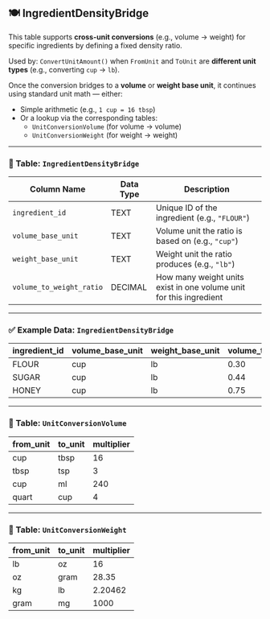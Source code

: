 ## 🍽️ IngredientDensityBridge

This table supports **cross-unit conversions** (e.g., volume → weight) for specific ingredients by defining a fixed density ratio.

Used by: `ConvertUnitAmount()` when `FromUnit` and `ToUnit` are **different unit types** (e.g., converting `cup` → `lb`).

Once the conversion bridges to a **volume** or **weight base unit**, it continues using standard unit math — either:
- Simple arithmetic (e.g., `1 cup = 16 tbsp`)
- Or a lookup via the corresponding tables:
  - `UnitConversionVolume` (for volume → volume)
  - `UnitConversionWeight` (for weight → weight)

---

### 📄 Table: `IngredientDensityBridge`

| Column Name             | Data Type | Description                                                        |
|-------------------------|-----------|--------------------------------------------------------------------|
| `ingredient_id`         | TEXT      | Unique ID of the ingredient (e.g., `"FLOUR"`)                      |
| `volume_base_unit`      | TEXT      | Volume unit the ratio is based on (e.g., `"cup"`)                  |
| `weight_base_unit`      | TEXT      | Weight unit the ratio produces (e.g., `"lb"`)                      |
| `volume_to_weight_ratio`| DECIMAL   | How many weight units exist in one volume unit for this ingredient |

---

### ✅ Example Data: `IngredientDensityBridge`

| ingredient_id | volume_base_unit | weight_base_unit | volume_to_weight_ratio |
|---------------|------------------|------------------|-------------------------|
| FLOUR         | cup              | lb               | 0.30                    |
| SUGAR         | cup              | lb               | 0.44                    |
| HONEY         | cup              | lb               | 0.75                    |

---

### 📄 Table: `UnitConversionVolume`

| from_unit | to_unit | multiplier |
|-----------|---------|------------|
| cup       | tbsp    | 16         |
| tbsp      | tsp     | 3          |
| cup       | ml      | 240        |
| quart     | cup     | 4          |

---

### 📄 Table: `UnitConversionWeight`

| from_unit | to_unit | multiplier |
|-----------|---------|------------|
| lb        | oz      | 16         |
| oz        | gram    | 28.35      |
| kg        | lb      | 2.20462    |
| gram      | mg      | 1000       |

